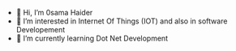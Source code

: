 - 👋 Hi, I’m 0sama Haider
- 👀 I’m interested in Internet Of Things (IOT) and also in software Developement
- 🌱 I’m currently learning Dot Net Development


